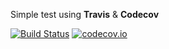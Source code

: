 Simple test using **Travis** & **Codecov**

[![Build Status](https://travis-ci.org/Alexey911/TravisTest.png?branch=master)](https://travis-ci.org/Alexey911/TravisTest)
[![codecov.io](https://codecov.io/gh/Alexey911/TravisTest/coverage.svg?branch=master)](https://codecov.io/gh/Alexey911/TravisTest?branch=master)
